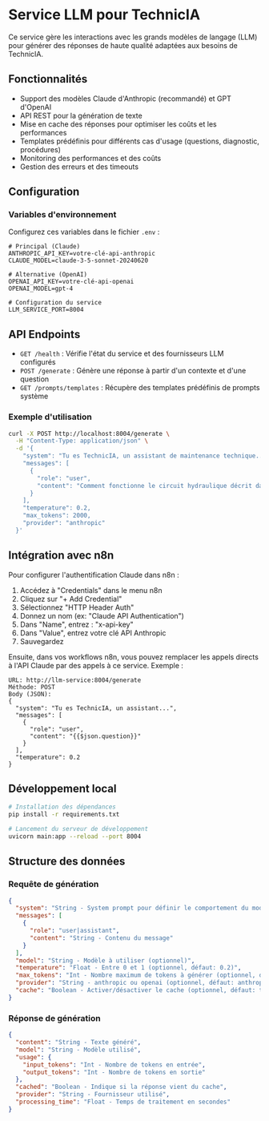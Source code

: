 # Service LLM pour TechnicIA

Ce service gère les interactions avec les grands modèles de langage (LLM) pour générer des réponses de haute qualité adaptées aux besoins de TechnicIA.

## Fonctionnalités

- Support des modèles Claude d'Anthropic (recommandé) et GPT d'OpenAI
- API REST pour la génération de texte
- Mise en cache des réponses pour optimiser les coûts et les performances
- Templates prédéfinis pour différents cas d'usage (questions, diagnostic, procédures)
- Monitoring des performances et des coûts
- Gestion des erreurs et des timeouts

## Configuration

### Variables d'environnement

Configurez ces variables dans le fichier `.env` :

```
# Principal (Claude)
ANTHROPIC_API_KEY=votre-clé-api-anthropic
CLAUDE_MODEL=claude-3-5-sonnet-20240620

# Alternative (OpenAI)
OPENAI_API_KEY=votre-clé-api-openai
OPENAI_MODEL=gpt-4

# Configuration du service
LLM_SERVICE_PORT=8004
```

## API Endpoints

- `GET /health` : Vérifie l'état du service et des fournisseurs LLM configurés
- `POST /generate` : Génère une réponse à partir d'un contexte et d'une question
- `GET /prompts/templates` : Récupère des templates prédéfinis de prompts système

### Exemple d'utilisation

```bash
curl -X POST http://localhost:8004/generate \
  -H "Content-Type: application/json" \
  -d '{
    "system": "Tu es TechnicIA, un assistant de maintenance technique...",
    "messages": [
      {
        "role": "user",
        "content": "Comment fonctionne le circuit hydraulique décrit dans la documentation?"
      }
    ],
    "temperature": 0.2,
    "max_tokens": 2000,
    "provider": "anthropic"
  }'
```

## Intégration avec n8n

Pour configurer l'authentification Claude dans n8n :

1. Accédez à "Credentials" dans le menu n8n
2. Cliquez sur "+ Add Credential"
3. Sélectionnez "HTTP Header Auth"
4. Donnez un nom (ex: "Claude API Authentication")
5. Dans "Name", entrez : "x-api-key"
6. Dans "Value", entrez votre clé API Anthropic
7. Sauvegardez

Ensuite, dans vos workflows n8n, vous pouvez remplacer les appels directs à l'API Claude par des appels à ce service. Exemple :

```
URL: http://llm-service:8004/generate
Méthode: POST
Body (JSON):
{
  "system": "Tu es TechnicIA, un assistant...",
  "messages": [
    {
      "role": "user",
      "content": "{{$json.question}}"
    }
  ],
  "temperature": 0.2
}
```

## Développement local

```bash
# Installation des dépendances
pip install -r requirements.txt

# Lancement du serveur de développement
uvicorn main:app --reload --port 8004
```

## Structure des données

### Requête de génération
```json
{
  "system": "String - System prompt pour définir le comportement du modèle",
  "messages": [
    {
      "role": "user|assistant",
      "content": "String - Contenu du message"
    }
  ],
  "model": "String - Modèle à utiliser (optionnel)",
  "temperature": "Float - Entre 0 et 1 (optionnel, défaut: 0.2)",
  "max_tokens": "Int - Nombre maximum de tokens à générer (optionnel, défaut: 2000)",
  "provider": "String - anthropic ou openai (optionnel, défaut: anthropic)",
  "cache": "Boolean - Activer/désactiver le cache (optionnel, défaut: true)"
}
```

### Réponse de génération
```json
{
  "content": "String - Texte généré",
  "model": "String - Modèle utilisé",
  "usage": {
    "input_tokens": "Int - Nombre de tokens en entrée",
    "output_tokens": "Int - Nombre de tokens en sortie"
  },
  "cached": "Boolean - Indique si la réponse vient du cache",
  "provider": "String - Fournisseur utilisé",
  "processing_time": "Float - Temps de traitement en secondes"
}
```
